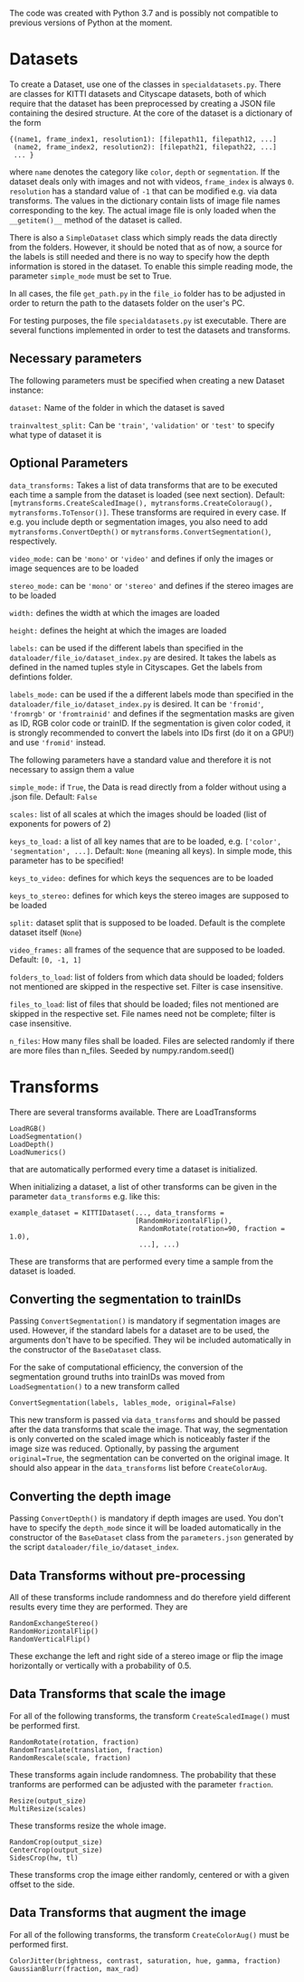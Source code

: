 The code was created with Python 3.7 and is possibly not compatible to previous
versions of Python at the moment.

Datasets
========

To create a Dataset, use one of the classes in `specialdatasets.py`.
There are classes for KITTI datasets and Cityscape datasets, both of
which require that the dataset has been preprocessed by creating a 
JSON file containing the desired structure. At the core of the dataset
is a dictionary of the form

    {(name1, frame_index1, resolution1): [filepath11, filepath12, ...]
     (name2, frame_index2, resolution2): [filepath21, filepath22, ...]
     ... }

where `name` denotes the category like `color`, `depth` or `segmentation`. 
If the dataset deals only with images and not with videos, `frame_index` is
always `0`. `resolution` has a standard value of `-1` that can be modified e.g.
via data transforms. The values in the dictionary contain lists of image file names
corresponding to the key. The actual image file is only loaded when the 
`__getitem()__` method of the dataset is called. 

There is also a `SimpleDataset` class which simply reads the data 
directly from the folders. However, it should be noted that as of now, a
source for the labels is still needed and there is no way to
specify how the depth information is stored in the dataset. To enable
this simple reading mode, the parameter `simple_mode` must be set to True.

In all cases, the file `get_path.py` in the `file_io` folder has to be adjusted
in order to return the path to the datasets folder on the user's PC.

For testing purposes, the file `specialdatasets.py` ist executable. There are
several functions implemented in order to test the datasets and transforms.

Necessary parameters
--------------------
The following parameters must be specified when creating a new Dataset instance:

`dataset:` Name of the folder in which the dataset is saved

`trainvaltest_split:` Can be `'train'`, `'validation'` or `'test'` to specify what
type of dataset it is


Optional Parameters
-------------------
`data_transforms:` Takes a list of data transforms that are to be executed each 
time a sample from the dataset is loaded (see next section). Default: `[mytransforms.CreateScaledImage(),
mytransforms.CreateColoraug(), mytransforms.ToTensor()]`. These transforms are required
in every case. If e.g. you include depth or segmentation images, you also need to add
`mytransforms.ConvertDepth()` or `mytransforms.ConvertSegmentation()`, respectively.

`video_mode:` can be `'mono'` or `'video'` and defines if only the images or image 
sequences are to be loaded 

`stereo_mode:` can be `'mono'` or `'stereo'` and defines if the stereo images are 
to be loaded

`width:` defines the width at which the images are loaded

`height:` defines the height at which the images are loaded

`labels:` can be used if the different labels than specified in the 
`dataloader/file_io/dataset_index.py` are desired. It takes the labels as defined in the named tuples style in Cityscapes. 
Get the labels from defintions folder.
                  
`labels_mode:` can be used if the a different labels mode than specified in the 
`dataloader/file_io/dataset_index.py` is desired. It can be `'fromid'`, `'fromrgb'` or 
`'fromtrainid'` and defines if the segmentation masks are given as ID, RGB color code or trainID. If the 
segmentation is given color coded, it is strongly
recommended to convert the labels into IDs first (do it on a GPU!) and use `'fromid'` instead.

The following parameters have a standard value and therefore it is not necessary 
to assign them a value

`simple_mode:` if `True`, the Data is read directly from a folder without using 
a .json file. Default: `False`

`scales:` list of all scales at which the images should be loaded (list of exponents 
for powers of 2)

`keys_to_load:` a list of all key names that are to be loaded, e.g. 
`['color', 'segmentation', ...]`. Default: `None` (meaning all keys). In simple mode, 
this parameter has to be specified!

`keys_to_video:` defines for which keys the sequences are to be loaded

`keys_to_stereo:` defines for which keys the stereo images are supposed to be loaded

`split:` dataset split that is supposed to be loaded. Default is the complete 
dataset itself (`None`)

`video_frames:` all frames of the sequence that are supposed to be loaded. Default: `[0, -1, 1]`

`folders_to_load`: list of folders from which data should be loaded; folders not mentioned are skipped in
                    the respective set. Filter is case insensitive.
           
`files_to_load`: list of files that should be loaded; files not mentioned are skipped in the respective
                    set. File names need not be complete; filter is case insensitive.

`n_files`: How many files shall be loaded. Files are selected randomly if there are more files than n_files.
                        Seeded by numpy.random.seed()

Transforms
==========
There are several transforms available. There are LoadTransforms

    LoadRGB()
    LoadSegmentation()
    LoadDepth()
    LoadNumerics()
    
that are automatically performed every time a dataset is initialized.

When initializing a dataset, a list of other transforms can be given in the
parameter `data_transforms` e.g. like this:

    example_dataset = KITTIDataset(..., data_transforms = 
                                   [RandomHorizontalFlip(), 
                                    RandomRotate(rotation=90, fraction = 1.0),
                                    ...], ...)
 
These are transforms that are performed every time 
a sample from the dataset is loaded. 

Converting the segmentation to trainIDs
-------------------------------------
Passing ``ConvertSegmentation()`` is mandatory if segmentation images are used. However,
if the standard labels for a dataset are to be used, the arguments don't have to be specified.
They wil be included automatically in the constructor of the `BaseDataset` class.

For the sake of computational efficiency, the conversion of the segmentation ground truths into
trainIDs was moved from ``LoadSegmentation()`` to a new transform called
 
    ConvertSegmentation(labels, lables_mode, original=False)
 
This new transform is passed via ``data_transforms`` and should be passed after the data 
transforms that scale the image. That way, the segmentation is only converted on the scaled image
which is noticeably faster if the image size was reduced. Optionally, by passing the argument 
``original=True``, the segmentation can be converted on the original image. It should also appear in the
`data_transforms` list before `CreateColorAug`.

Converting the depth image
--------------------------
Passing ``ConvertDepth()`` is mandatory if depth images are used. You don't have to specify the `depth_mode`
since it will be loaded automatically in the constructor of the `BaseDataset` class from the `parameters.json`
generated by the script `dataloader/file_io/dataset_index`.

Data Transforms without pre-processing
--------------------------------------
All of these transforms include randomness and do therefore yield different results every time
they are performed. They are

    RandomExchangeStereo()
    RandomHorizontalFlip()
    RandomVerticalFlip()
    
These exchange the left and right side of a stereo image or flip the image horizontally
or vertically with a probability of 0.5.

Data Transforms that scale the image
------------------------------------
For all of the following transforms, the transform `CreateScaledImage()` must be performed first.

    RandomRotate(rotation, fraction)
    RandomTranslate(translation, fraction)
    RandomRescale(scale, fraction)
    
These transforms again include randomness. The probability that these tranforms are performed
can be adjusted with the parameter `fraction`.

    Resize(output_size)
    MultiResize(scales)
    
These transforms resize the whole image.
   
    RandomCrop(output_size)
    CenterCrop(output_size)
    SidesCrop(hw, tl)
    
These transforms crop the image either randomly, centered or with a given offset to the side.

Data Transforms that augment the image
--------------------------------------
For all of the following transforms, the transform `CreateColorAug()` must be performed first.

    ColorJitter(brightness, contrast, saturation, hue, gamma, fraction)
    GaussianBlurr(fraction, max_rad)

